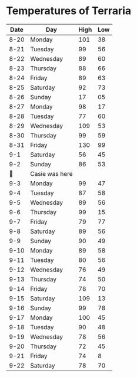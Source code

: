 # Temperatures of Terraria 

| Date | Day       | High | Low |
|------|-----------|------|-----|
| 8-20 | Monday    | 101  | 38  |
| 8-21 | Tuesday   | 99   | 56  |
| 8-22 | Wednesday | 89   | 60  |
| 8-23 | Thursday  | 88   | 66  |
| 8-24 | Friday    | 89   | 63  |
| 8-25 | Saturday  | 92   | 73  |
| 8-26 | Sunday    | 17   | 05  |
| 8-27 | Monday    | 98   | 17  |
| 8-28 | Tuesday   | 77   | 60  |
| 8-29 | Wednesday | 109  | 53  |
| 8-30 | Thursday  | 99   | 59  |
| 8-31 | Friday    | 130  | 99  |
| 9-1  | Saturday  | 56   | 45  |
| 9-2  | Sunday    | 86   | 53  |
:snail:| Casie was here 
| 9-3  | Monday    | 99   | 47  |
| 9-4  | Tuesday   | 87   | 58  |
| 9-5  | Wednesday | 89   | 56  |
| 9-6  | Thursday  | 99   | 15  |
| 9-7  | Friday    | 79   | 77  |
| 9-8  | Saturday  | 89   | 56  |
| 9-9  | Sunday    | 90   | 49  |
| 9-10 | Monday    | 89   | 58  |
| 9-11 | Tuesday   | 80   | 56  |
| 9-12 | Wednesday | 76   | 49  |
| 9-13 | Thursday  | 74   | 50  |
| 9-14 |  Friday   | 78   | 70  |
| 9-15 | Saturday  | 109  | 13  |
| 9-16 | Sunday    | 99   | 78  |
| 9-17 | Monday    | 100  | 45  |
| 9-18 | Tuesday   | 90   | 48  |
| 9-19 | Wednesday | 78   | 56  |
| 9-20 | Thursday  | 72   | 45  |
| 9-21 | Friday    | 74   | 8   |
| 9-22 | Saturday  | 78   | 70  |